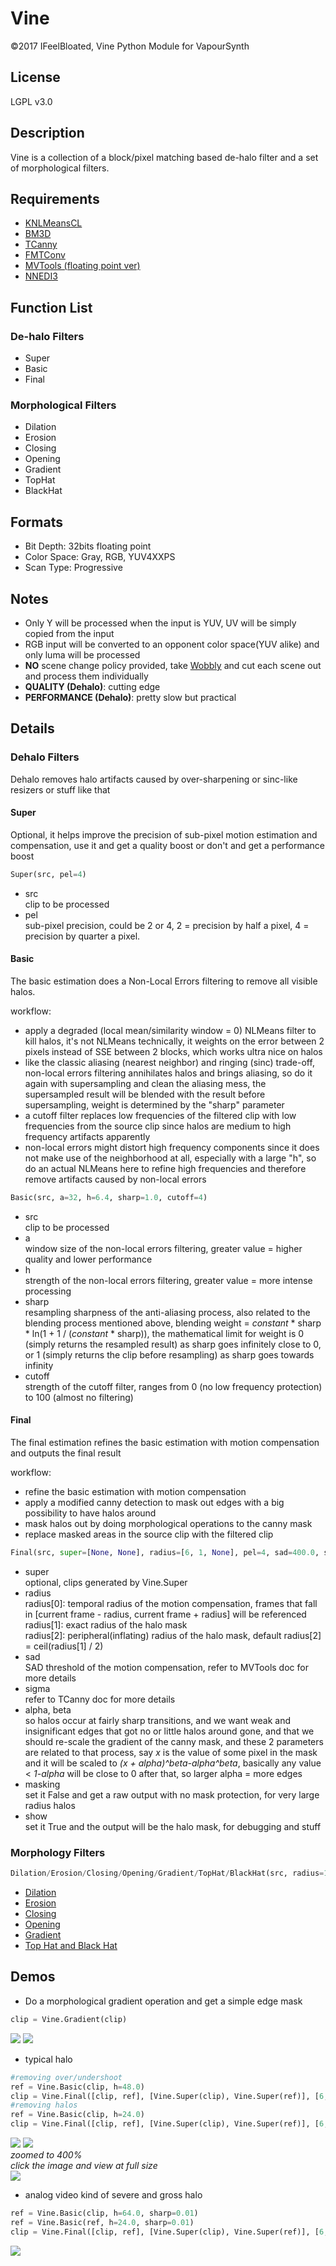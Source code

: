 # Vine
©2017 IFeelBloated, Vine Python Module for VapourSynth

## License
LGPL v3.0

## Description
Vine is a collection of a block/pixel matching based de-halo filter and a set of morphological filters.

## Requirements
- [KNLMeansCL](https://github.com/Khanattila/KNLMeansCL)
- [BM3D](https://github.com/HomeOfVapourSynthEvolution/VapourSynth-BM3D)
- [TCanny](https://github.com/HomeOfVapourSynthEvolution/VapourSynth-TCanny)
- [FMTConv](https://github.com/EleonoreMizo/fmtconv)
- [MVTools (floating point ver)](https://github.com/IFeelBloated/vapoursynth-mvtools-sf/tree/master)
- [NNEDI3](https://github.com/dubhater/vapoursynth-nnedi3)

## Function List
### De-halo Filters
- Super
- Basic
- Final

### Morphological Filters
- Dilation
- Erosion
- Closing
- Opening
- Gradient
- TopHat
- BlackHat

## Formats
- Bit Depth: 32bits floating point
- Color Space: Gray, RGB, YUV4XXPS
- Scan Type: Progressive

## Notes
- Only Y will be processed when the input is YUV, UV will be simply copied from the input
- RGB input will be converted to an opponent color space(YUV alike) and only luma will be processed
- **NO** scene change policy provided, take [Wobbly](https://github.com/dubhater/Wobbly) and cut each scene out and process them individually
- **QUALITY (Dehalo)**: cutting edge
- **PERFORMANCE (Dehalo)**: pretty slow but practical

## Details
### Dehalo Filters
Dehalo removes halo artifacts caused by over-sharpening or sinc-like resizers or stuff like that<br />
#### Super
Optional, it helps improve the precision of sub-pixel motion estimation and compensation, use it and get a quality boost or don't and get a performance boost
```python
Super(src, pel=4)
```
- src<br />
  clip to be processed
- pel<br />
  sub-pixel precision, could be 2 or 4, 2 = precision by half a pixel, 4 = precision by quarter a pixel.

#### Basic
The basic estimation does a Non-Local Errors filtering to remove all visible halos.

workflow:
- apply a degraded (local mean/similarity window = 0) NLMeans filter to kill halos, it's not NLMeans technically, it weights on the error between 2 pixels instead of SSE between 2 blocks, which works ultra nice on halos
- like the classic aliasing (nearest neighbor) and ringing (sinc) trade-off, non-local errors filtering annihilates halos and brings aliasing, so do it again with supersampling and clean the aliasing mess, the supersampled result will be blended with the result before supersampling, weight is determined by the "sharp" parameter
- a cutoff filter replaces low frequencies of the filtered clip with low frequencies from the source clip since halos are medium to high frequency artifacts apparently
- non-local errors might distort high frequency components since it does not make use of the neighborhood at all, especially with a large "h", so do an actual NLMeans here to refine high frequencies and therefore remove artifacts caused by non-local errors

```python
Basic(src, a=32, h=6.4, sharp=1.0, cutoff=4)
```
- src<br />
  clip to be processed
- a<br />
  window size of the non-local errors filtering, greater value = higher quality and lower performance
- h<br />
  strength of the non-local errors filtering, greater value = more intense processing
- sharp<br />
  resampling sharpness of the anti-aliasing process, also related to the blending process mentioned above, blending weight = *constant* * sharp * ln(1 + 1 / (*constant* * sharp)), the mathematical limit for weight is 0 (simply returns the resampled result) as sharp goes infinitely close to 0, or 1 (simply returns the clip before resampling) as sharp goes towards infinity
- cutoff<br />
  strength of the cutoff filter, ranges from 0 (no low frequency protection) to 100 (almost no filtering)

#### Final
The final estimation refines the basic estimation with motion compensation and outputs the final result

workflow:
- refine the basic estimation with motion compensation
- apply a modified canny detection to mask out edges with a big possibility to have halos around
- mask halos out by doing morphological operations to the canny mask
- replace masked areas in the source clip with the filtered clip

```python
Final(src, super=[None, None], radius=[6, 1, None], pel=4, sad=400.0, sigma=0.6, alpha=0.36, beta=32.0, masking=True, show=False)
```
- super<br />
  optional, clips generated by Vine.Super
- radius<br />
  radius[0]: temporal radius of the motion compensation, frames that fall in [current frame - radius, current frame + radius] will be referenced<br />
  radius[1]: exact radius of the halo mask<br />
  radius[2]: peripheral(inflating) radius of the halo mask, default radius[2] = ceil(radius[1] / 2)
- sad<br />
  SAD threshold of the motion compensation, refer to MVTools doc for more details
- sigma<br />
  refer to TCanny doc for more details
- alpha, beta<br />
  so halos occur at fairly sharp transitions, and we want weak and insignificant edges that got no or little halos around gone, and that we should re-scale the gradient of the canny mask, and these 2 parameters are related to that process, say *x* is the value of some pixel in the mask and it will be scaled to *(x + alpha)^beta-alpha^beta*, basically any value < *1-alpha* will be close to 0 after that, so larger alpha = more edges
- masking<br />
  set it False and get a raw output with no mask protection, for very large radius halos
- show<br />
  set it True and the output will be the halo mask, for debugging and stuff

### Morphology Filters
```python
Dilation/Erosion/Closing/Opening/Gradient/TopHat/BlackHat(src, radius=1)
```
- [Dilation](https://en.wikipedia.org/wiki/Dilation_(morphology))
- [Erosion](https://en.wikipedia.org/wiki/Erosion_(morphology))
- [Closing](https://en.wikipedia.org/wiki/Closing_(morphology))
- [Opening](https://en.wikipedia.org/wiki/Opening_(morphology))
- [Gradient](https://en.wikipedia.org/wiki/Morphological_gradient)
- [Top Hat and Black Hat](https://en.wikipedia.org/wiki/Top-hat_transform)

## Demos
- Do a morphological gradient operation and get a simple edge mask<br />
```python
clip = Vine.Gradient(clip)
```
![](http://i.imgur.com/oFoI3dc.png)
![](http://i.imgur.com/Acc4nt4.png)
- typical halo<br />
```python
#removing over/undershoot
ref = Vine.Basic(clip, h=48.0)
clip = Vine.Final([clip, ref], [Vine.Super(clip), Vine.Super(ref)], [6, 0, 0], sigma=1.5, alpha=0.06)
#removing halos
ref = Vine.Basic(clip, h=24.0)
clip = Vine.Final([clip, ref], [Vine.Super(clip), Vine.Super(ref)], [6, 1, 4], sigma=1.5, alpha=0.06)
```
![](http://i.imgur.com/sHlq8vG.png)
![](http://i.imgur.com/zIK5z4g.png)
<br />
*zoomed to 400%*<br />
*click the image and view at full size*<br />
![](http://i.imgur.com/FNotFM2.png)
- analog video kind of severe and gross halo<br />
```python
ref = Vine.Basic(clip, h=64.0, sharp=0.01)
ref = Vine.Basic(ref, h=24.0, sharp=0.01)
clip = Vine.Final([clip, ref], [Vine.Super(clip), Vine.Super(ref)], [6, 2, 4], sigma=2.2, alpha=0.18)
```
![](http://i.imgur.com/6rYBsz7.png)
![]()
